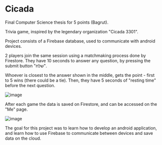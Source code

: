 # Cicada

Final Computer Science thesis for 5 points (Bagrut).

Trivia game, inspired by the legendary organization "Cicada 3301".

Project consists of a Firebase database, used to communicate with android devices.


2 players join the same session using a matchmaking process done by Firestore.
They have 10 seconds to answer any question, by pressing the submit button "שלח".

Whoever is closest to the answer shown in the middle, gets the point - first to 5 wins (there could be a tie).
Then, they have 5 seconds of "resting time" before the next question.

![image](https://user-images.githubusercontent.com/59180254/117958207-77cbbc00-b323-11eb-96fd-0e0e96f760b6.png)

After each game the data is saved on Firestore, and can be accessed on the "Me" page.

![image](https://user-images.githubusercontent.com/59180254/117959273-84044900-b324-11eb-9d8a-d374d0c82f55.png)

The goal for this project was to learn how to develop an android application, and learn how to use Firebase to communicate between devices and save data on the cloud.

